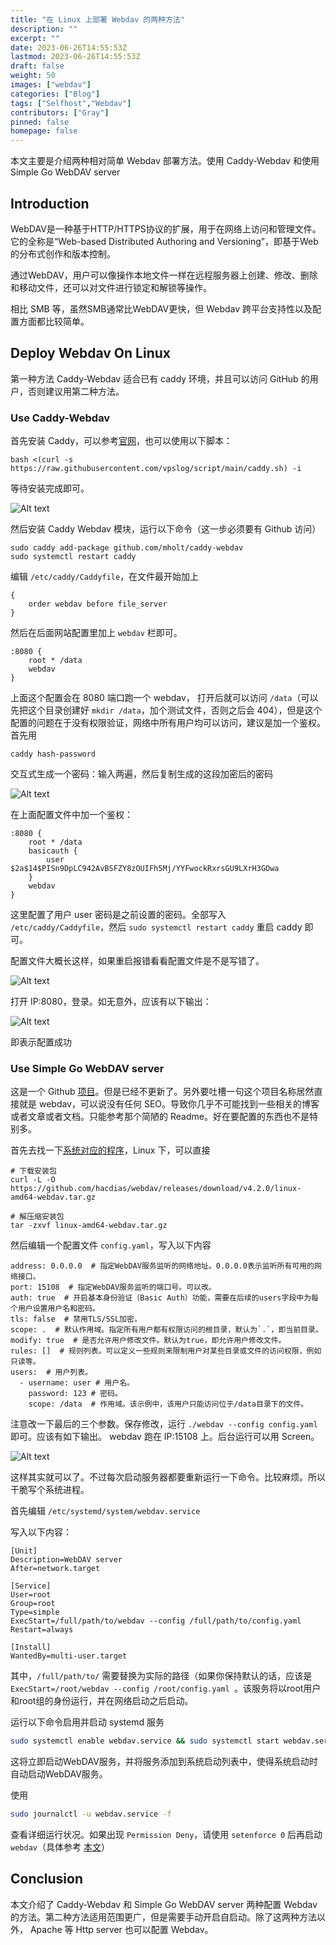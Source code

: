 ```yaml
---
title: "在 Linux 上部署 Webdav 的两种方法"
description: ""
excerpt: ""
date: 2023-06-26T14:55:53Z
lastmod: 2023-06-26T14:55:53Z
draft: false
weight: 50
images: ["webdav"]
categories: ["Blog"]
tags: ["Selfhost","Webdav"]
contributors: ["Gray"]
pinned: false
homepage: false
---
```


本文主要是介绍两种相对简单 Webdav 部署方法。使用 Caddy-Webdav 和使用 Simple Go WebDAV server

## Introduction

WebDAV是一种基于HTTP/HTTPS协议的扩展，用于在网络上访问和管理文件。它的全称是“Web-based Distributed Authoring and Versioning”，即基于Web的分布式创作和版本控制。

通过WebDAV，用户可以像操作本地文件一样在远程服务器上创建、修改、删除和移动文件，还可以对文件进行锁定和解锁等操作。

相比 SMB 等，虽然SMB通常比WebDAV更快，但 Webdav 跨平台支持性以及配置方面都比较简单。

## Deploy Webdav On Linux

第一种方法 Caddy-Webdav 适合已有 caddy 环境，并且可以访问 GitHub 的用户，否则建议用第二种方法。

### Use Caddy-Webdav

首先安装 Caddy，可以参考[官网](https://caddyserver.com/)，也可以使用以下脚本：

```
bash <(curl -s https://raw.githubusercontent.com/vpslog/script/main/caddy.sh) -i
```

等待安装完成即可。

![Alt text](image.png)

然后安装 Caddy Webdav 模块，运行以下命令（这一步必须要有 Github 访问）

```
sudo caddy add-package github.com/mholt/caddy-webdav
sudo systemctl restart caddy
```

编辑 `/etc/caddy/Caddyfile`，在文件最开始加上

```
{
    order webdav before file_server
}
```


然后在后面网站配置里加上 `webdav` 栏即可。

```
:8080 {
    root * /data
    webdav
}
```

上面这个配置会在 8080 端口跑一个 webdav， 打开后就可以访问 `/data`（可以先把这个目录创建好 `mkdir /data`，加个测试文件，否则之后会 404），但是这个配置的问题在于没有权限验证，网络中所有用户均可以访问，建议是加一个鉴权。首先用

```
caddy hash-password
```

交互式生成一个密码：输入两遍，然后复制生成的这段加密后的密码

![Alt text](image-1.png)

在上面配置文件中加一个鉴权：

```
:8080 {
    root * /data
    basicauth {
        user $2a$14$PISn9DpLC942AvBSFZY8zOUIFh5Mj/YYFwockRxrsGU9LXrH3GOwa
    }
    webdav
}
```

这里配置了用户 user 密码是之前设置的密码。全部写入 `/etc/caddy/Caddyfile`，然后 `sudo systemctl restart caddy` 重启 caddy 即可。

配置文件大概长这样，如果重启报错看看配置文件是不是写错了。

![Alt text](image-2.png)

打开 IP:8080，登录。如无意外，应该有以下输出：

![Alt text](image-3.png)

即表示配置成功

### Use Simple Go WebDAV server

这是一个 Github [项目](https://github.com/hacdias/webdav)。但是已经不更新了。另外要吐槽一句这个项目名称居然直接就是 webdav，可以说没有任何 SEO。导致你几乎不可能找到一些相关的博客或者文章或者文档。只能参考那个简陋的 Readme。好在要配置的东西也不是特别多。


首先去找一下[系统对应的程序](https://github.com/hacdias/webdav/releases/tag/v4.2.0)，Linux 下，可以直接

```
# 下载安装包
curl -L -O https://github.com/hacdias/webdav/releases/download/v4.2.0/linux-amd64-webdav.tar.gz

# 解压缩安装包
tar -zxvf linux-amd64-webdav.tar.gz
```

然后编辑一个配置文件 `config.yaml`，写入以下内容

```
address: 0.0.0.0  # 指定WebDAV服务监听的网络地址。0.0.0.0表示监听所有可用的网络接口。
port: 15108  # 指定WebDAV服务监听的端口号。可以改。
auth: true  # 开启基本身份验证（Basic Auth）功能，需要在后续的users字段中为每个用户设置用户名和密码。
tls: false  # 禁用TLS/SSL加密。
scope: .  # 默认作用域。指定所有用户都有权限访问的根目录，默认为`.`，即当前目录。
modify: true  # 是否允许用户修改文件。默认为true，即允许用户修改文件。
rules: []  # 规则列表。可以定义一些规则来限制用户对某些目录或文件的访问权限，例如只读等。
users:  # 用户列表。
  - username: user # 用户名。
    password: 123 # 密码。
    scope: /data  # 作用域。该示例中，该用户只能访问位于/data目录下的文件。
```

注意改一下最后的三个参数。保存修改，运行 `./webdav --config config.yaml` 即可。应该有如下输出。 webdav 跑在 IP:15108 上。后台运行可以用 Screen。

![Alt text](image-4.png)


这样其实就可以了。不过每次启动服务器都要重新运行一下命令。比较麻烦。所以干脆写个系统进程。

首先编辑 `/etc/systemd/system/webdav.service`

写入以下内容：

```
[Unit]
Description=WebDAV server
After=network.target

[Service]
User=root
Group=root
Type=simple
ExecStart=/full/path/to/webdav --config /full/path/to/config.yaml
Restart=always

[Install]
WantedBy=multi-user.target
```

其中，`/full/path/to/` 需要替换为实际的路径（如果你保持默认的话，应该是 `ExecStart=/root/webdav --config /root/config.yaml
`。该服务将以root用户和root组的身份运行，并在网络启动之后启动。


运行以下命令启用并启动 systemd 服务

```bash
sudo systemctl enable webdav.service && sudo systemctl start webdav.service
``` 

这将立即启动WebDAV服务，并将服务添加到系统启动列表中，使得系统启动时自动启动WebDAV服务。

使用
```bash
sudo journalctl -u webdav.service -f
```

查看详细运行状况。如果出现 `Permission Deny`，请使用 `setenforce 0` 后再启动 `webdav`（具体参考 [本文](https://blog.csdn.net/weixin_42915431/article/details/106533610)）

## Conclusion 

本文介绍了 Caddy-Webdav 和 Simple Go WebDAV server 两种配置 Webdav 的方法。第二种方法适用范围更广，但是需要手动开启自启动。除了这两种方法以外， Apache 等 Http server 也可以配置 Webdav。